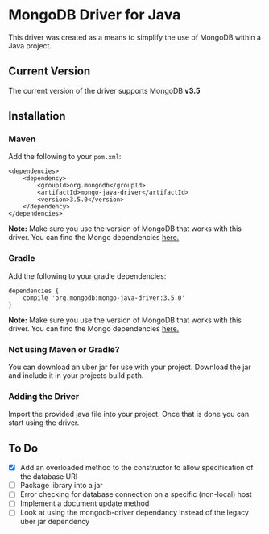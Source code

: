 # MongoDB Driver for Java

This driver was created as a means to simplify the use of MongoDB within a Java project.

## Current Version
The current version of the driver supports MongoDB **v3.5**
## Installation
### Maven
Add the following to your `pom.xml`:
```
<dependencies>
    <dependency>
        <groupId>org.mongodb</groupId>
        <artifactId>mongo-java-driver</artifactId>
        <version>3.5.0</version>
    </dependency>
</dependencies>
```
**Note:** Make sure you use the version of MongoDB that works with this driver. You can find the Mongo dependencies [here.](https://mongodb.github.io/mongo-java-driver/)
### Gradle
Add the following to your gradle dependencies:
```
dependencies {
    compile 'org.mongodb:mongo-java-driver:3.5.0'
}
```
**Note:** Make sure you use the version of MongoDB that works with this driver. You can find the Mongo dependencies [here.](https://mongodb.github.io/mongo-java-driver/)

### Not using Maven or Gradle?
You can download an uber jar for use with your project. Download the jar and include it in your projects build path.

### Adding the Driver
Import the provided java file into your project. Once that is done you can start using the driver.
  
## To Do
- [x] Add an overloaded method to the constructor to allow specification of the database URI
- [ ] Package library into a jar
- [ ] Error checking for database connection on a specific (non-local) host
- [ ] Implement a document update method
- [ ] Look at using the mongodb-driver dependancy instead of the legacy uber jar dependency
